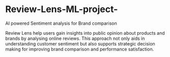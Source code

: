 # Review-Lens-ML-project-
AI powered Sentiment analysis for Brand comparison 

Review Lens help users gain insights into public opinion about products and brands by analysing online reviews.
This approach not only aids in understanding customer sentiment but also supports strategic decision making for improving brand comparison and performance satisfaction.
